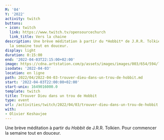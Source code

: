 ```yaml
---
M: '04'
Y: '2022'
activity: twitch
buttons:
- icon: twitch
  link: https://www.twitch.tv/opensourcechurch
  link_title: Vers la chaine
description: Une brève méditation à partir du *Hobbit* de J.R.R. Tolkien. Pour commencer
  la semaine tout en douceur.
display: light
duration: 0:15:00
end: '2022-04-03T22:15:00+02:00'
image: https://cdna.artstation.com/p/assets/images/images/003/654/594/large/sam-robberechts-finalrender1.jpg
isodate: '2022-04-03'
location: en ligne
path: 2022/04/2022-04-03-trouver-dieu-dans-un-trou-de-hobbit.md
start: '2022-04-03T22:00:00+02:00'
start-unix: 1649016000.0
template: twitch
title: Trouver Dieu dans un trou de Hobbit
type: event
url: /activities/twitch/2022/04/03/trouver-dieu-dans-un-trou-de-hobbit
with:
- Olivier Keshavjee
---
```

Une brève méditation à partir du *Hobbit* de J.R.R. Tolkien. Pour commencer la semaine tout en douceur.